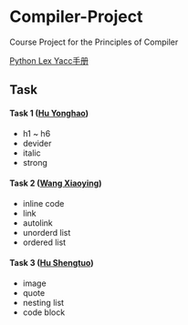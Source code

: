 Compiler-Project
================

Course Project for the Principles of Compiler

[Python Lex Yacc手册](http://www.pchou.info/open-source/2014/01/18/52da47204d4cb.html)

## Task

#### Task 1 ([Hu Yonghao](https://github.com/ForeverHYH))

- h1 ~ h6
- devider
- italic
- strong

#### Task 2 ([Wang Xiaoying](https://github.com/wangxiaoying))

- inline code
- link
- autolink
- unorderd list
- ordered list

#### Task 3 ([Hu Shengtuo](https://github.com/h1994st))

- image
- quote
- nesting list
- code block
